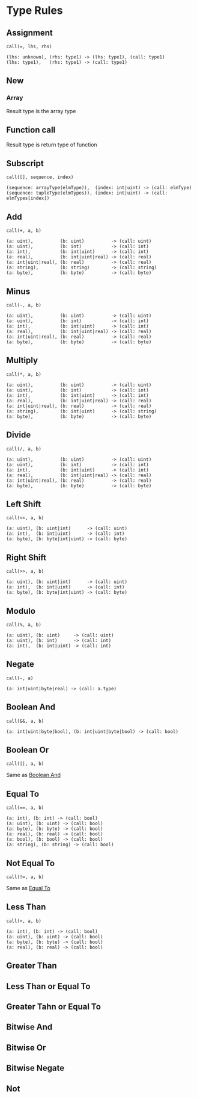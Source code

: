 # Type Rules

## Assignment

`call(=, lhs, rhs)`

```text
(lhs: unknown), (rhs: type1) -> (lhs: type1), (call: type1)
(lhs: type1),   (rhs: type1) -> (call: type1)
```

## New

### Array

Result type is the array type

## Function call

Result type is return type of function

## Subscript

`call([], sequence, index)`

```text
(sequence: arrayType(elmType)),  (index: int|uint) -> (call: elmType)
(sequence: tupleType(elmTypes)), (index: int|uint) -> (call: elmTypes[index])
```

## Add

`call(+, a, b)`

```text
(a: uint),          (b: uint)          -> (call: uint)
(a: uint),          (b: int)           -> (call: int)
(a: int),           (b: int|uint)      -> (call: int)
(a: real),          (b: int|uint|real) -> (call: real)
(a: int|uint|real), (b: real)          -> (call: real)
(a: string),        (b: string)        -> (call: string)
(a: byte),          (b: byte)          -> (call: byte)
```

## Minus

`call(-, a, b)`

```text
(a: uint),          (b: uint)          -> (call: uint)
(a: uint),          (b: int)           -> (call: int)
(a: int),           (b: int|uint)      -> (call: int)
(a: real),          (b: int|uint|real) -> (call: real)
(a: int|uint|real), (b: real)          -> (call: real)
(a: byte),          (b: byte)          -> (call: byte)
```

## Multiply

`call(*, a, b)`

```text
(a: uint),          (b: uint)          -> (call: uint)
(a: uint),          (b: int)           -> (call: int)
(a: int),           (b: int|uint)      -> (call: int)
(a: real),          (b: int|uint|real) -> (call: real)
(a: int|uint|real), (b: real)          -> (call: real)
(a: string),        (b: int|uint)      -> (call: string)
(a: byte),          (b: byte)          -> (call: byte)
```

## Divide

`call(/, a, b)`

```text
(a: uint),          (b: uint)          -> (call: uint)
(a: uint),          (b: int)           -> (call: int)
(a: int),           (b: int|uint)      -> (call: int)
(a: real),          (b: int|uint|real) -> (call: real)
(a: int|uint|real), (b: real)          -> (call: real)
(a: byte),          (b: byte)          -> (call: byte)
```

## Left Shift

`call(<<, a, b)`

```text
(a: uint), (b: uint|int)      -> (call: uint)
(a: int),  (b: int|uint)      -> (call: int)
(a: byte), (b: byte|int|uint) -> (call: byte)
```

## Right Shift

`call(>>, a, b)`

```text
(a: uint), (b: uint|int)      -> (call: uint)
(a: int),  (b: int|uint)      -> (call: int)
(a: byte), (b: byte|int|uint) -> (call: byte)
```

## Modulo

`call(%, a, b)`

```text
(a: uint), (b: uint)     -> (call: uint)
(a: uint), (b: int)      -> (call: int)
(a: int),  (b: int|uint) -> (call: int)
```

## Negate

`call(-, a)`

```text
(a: int|uint|byte|real) -> (call: a.type)
```

## Boolean And

`call(&&, a, b)`

```text
(a: int|uint|byte|bool), (b: int|uint|byte|bool) -> (call: bool)
```

## Boolean Or

`call(||, a, b)`

Same as [Boolean And](##Boolean-And)

## Equal To

`call(==, a, b)`

```text
(a: int), (b: int) -> (call: bool)
(a: uint), (b: uint) -> (call: bool)
(a: byte), (b: byte) -> (call: bool)
(a: real), (b: real) -> (call: bool)
(a: bool), (b: bool) -> (call: bool)
(a: string), (b: string) -> (call: bool)
```

## Not Equal To

`call(!=, a, b)`

Same as [Equal To](##Equal-To)

## Less Than

`call(<, a, b)`

```text
(a: int), (b: int) -> (call: bool)
(a: uint), (b: uint) -> (call: bool)
(a: byte), (b: byte) -> (call: bool)
(a: real), (b: real) -> (call: bool)
```

## Greater Than

## Less Than or Equal To

## Greater Tahn or Equal To

## Bitwise And

## Bitwise Or

## Bitwise Negate

## Not
